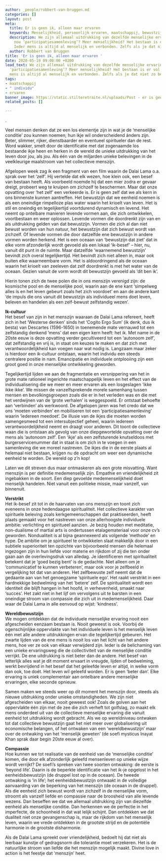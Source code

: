 ```yaml
---
author: _people/robbert-van-bruggen.md
categories: []
layout: post
meta:
  title: Er is geen ik, alleen maar ervaren
  keywords: Menselijkheid, persoonlijk ervaren, maatschappij, bewustzijn
  description: We zijn allemaal uitdrukking van dezelfde menselijke ervaring. Wat
    nou ‘participatiesamenleving’? Meer menselijkheid? Het bestaan is er vol van.
    Ieder mens is altijd al menselijk en verbonden. Zelfs als je dat niet zo beleeft.
  author: Robbert van Bruggen
title: 'Er is geen ik, alleen maar ervaren '
date: 2020-05-19 09:00:00 +0200
lead_text: We zijn allemaal uitdrukking van dezelfde menselijke ervaring. Wat nou
  ‘participatiesamenleving’? Meer menselijkheid? Het bestaan is er vol van. Ieder
  mens is altijd al menselijk en verbonden. Zelfs als je dat niet zo beleeft.
tags:
- maatschappij
- " individu"
- ervaren
banner_image: https://static.stilteretraite.nl/uploads/Post - er is geen IK.jpg
related_posts: []

---
```

.

  Veel mensen denken dat ze een los elementje zijn in wat je de ‘menselijke conditie’ zou kunnen noemen; hun ikje wil onderscheidend ánders zijn. Beter, slimmer, rijker, dienstbaarder en eventueel spiritueler dan de rest. Word wakker, smelt door de identificatie met dat zogenaamde los bestaande ikje heen en herken in de wereld de unieke uitdrukking van het leven door jou, als jou. Als één van de miljarden unieke belevingen in de veelkleurige maalstroom van het collectieve menszijn.

  Afgelopen week zag ik een fragment van een film waarin de Dalai Lama o.a. sprak over het ‘zelf’. Hij vertelde dat elk wezen, hoe klein ook, een besef van bestaan heeft. Als voorbeeld noemde hij dat een mier zodra er gevaar dreigt, probeert weg te kruipen om zichzelf te beschermen. Maar dat onze opvatting over ‘het zelf’ een verkeerde is. Er is geen zelf dat we als kern in ons binnenste kunnen aantreffen. Het bewustzijn dat we eenheid noemen is als een oneindige rimpelloze plas water waarin het krioelt van leven. Het is stil en oneindig en tegelijkertijd voortdurend dynamisch en levend. Het neemt op ontelbare manieren levende vormen aan, die zich ontwikkelen, voortbestaan en weer oplossen. Levende vormen die doordrenkt zijn van en als uitdrukking gelden van dat bewustzijn. Vormen die zich al dan niet bewust worden van hun natuur, het bewustzijn dat zich bewust wordt van zichzelf. Of levende vormen die door datzelfde ene bewustzijn in andere vormen worden herkend. Het is een oceaan van ‘bewustzijn dat ziet’ dat in elke vorm afzonderlijk wordt gevoeld als een lokaal ‘ik-besef’ – hier, nu, vanuit dit punt in de ruimte. Maar datzelfde ‘waarnemend bewustzijn’ bevindt zich overal tegelijkertijd. Het bevindt zich niet alleen in, maar ook buiten elke waarneembare vorm. Het is aldoordringend als de oceaan waarin het krioelt van zeeleven dat zelf doordrenkt is met het water van de oceaan. Gezien vanuit de vorm wordt dit bewustzijn gevoeld als ‘dit ben ik’.

  Hierin tonen zich de twee polen die in ons menszijn verenigd zijn: de kosmische pool en de menselijke pool, waarin aan de ene kant ‘simpelweg alles ís en het leven gebeurt zoals het zich voordoet’ en aan de andere kant ‘de impuls die ons vanuit dit bewustzijn als individueel mens doet leven, beleven en handelen als een zelf-bewust zelfstandig wezen’.

    
  **Ik-cultuur**  
  Het besef van zijn in het menszijn waaraan de Dalai Lama refereert, heeft zich in het ‘Westerse denken’ sinds het ‘Cogito Ergo Sum’ (ik denk, dus ik besta) van Descartes (1596-1650) in toenemende mate vernauwd tot een zelfstandig denkend ‘mens’ dat een eigen kern heeft: het ik. Met name in de 20ste eeuw is deze opvatting verder gecultiveerd tot een ‘autonoom zelf’, dat zelfstandig en vrij is, in staat om keuzes te maken en dat zich met verantwoordelijkheid kan voegen naar wat nodig is. Langzaam maar zeker is hierdoor een ik-cultuur ontstaan, waarin het individu een steeds centralere positie in nam. Emancipatie en individuele ontplooiing zijn een groot goed in onze menselijke ontwikkeling geworden.   
    
  Tegelijkertijd lijden we aan de fragmentatie en versnippering van het in grote mate rationeel ingerichte maatschappelijk leven en het effect van de individualisering die we meer en meer ervaren als een losgeslagen ‘ikke ikke ikke’. We missen de vanzelfsprekende morele samenhang tussen mensen en bevolkingsgroepen zoals die er in het verleden was en die met het verdwijnen van de ‘grote verhalen’ is weggespoeld. Er ontstaat behoefte aan ‘verbinden‘ als werkwoord. De afgelopen jaren was het credo dat we ons ‘moeten verbinden’ en mobiliseren tot een ‘participatiesamenleving’ waarin ‘iedereen meedoet’. De illusie van de ikjes die moeten worden samengesmeed tot een intersubjectief geheel, waarin iedereen verantwoordelijkheid neemt en draagt voor anderen. Dit toont de collectieve waan die is ontstaan als gevolg van onze diepgewortelde opvatting over de mens als ‘autonoom zelf’. Een ‘ikje’ als een zelfsturende knutseldoos met burgerservicenummer dat in staat is om zich in te voegen in een samenleving die we moreel nastreven. De ikjes die in de eerste plaats al helemaal niet bestaan, krijgen nu de opdracht om weer een dynamische eenheid te worden. De wereld op z’n kop!

  Laten we dit streven dus maar ontmaskeren als een grote misvatting. Want menszijn is per definitie medemenselijk zijn. Empathie en vriendelijkheid zit ingebakken in de soort. Een diep gevoelde medemenselijkheid doet menselijk handelen. Niet vanuit een politieke missie, maar vanzelf, van binnenuit.

  **Verstrikt**  
  Het ik-besef zit tot in de haarvaten van ons menszijn en toont zich eveneens in onze hedendaagse spiritualiteit. Het collectieve karakter van spirituele beleving zoals kerkgemeenschappen dat praktiseerden, heeft plaats gemaakt voor het nastreven van onze allerhoogste individuele ambitie: verlichting en spiritueel aanzien. Je bezig houden met meditatie, non-dualisme of martial arts is ondertussen etalagemateriaal voor onze cv’s geworden. Nondualiteit is al bijna geannexeerd als volgende ‘methode’ en hype. De ambitie om je spiritueel te ontwikkelen slaat makkelijk door in een subtiele superioriteit ten opzichte van bijvoorbeeld mensen die helemaal ingezogen zijn in hun liefde voor materie en rijkdom of zij die ten onder gaan aan de overlevingsdruk van alledag. Je identificeren met spiritualiteit betekent dat je ‘goed bezig bent’ is de gedachte. Niet alleen om je ‘communicatief te kunnen verbeteren’, maar ook voor je zelfbeeld in vergelijking tot dat van anderen. Het zelfbewuste zelf neemt dat de gedaante aan van het genoegzame ‘spirituele ego’. Het raakt verstrikt in een hardnekkige bedwelming van het ‘betere’ zelf. De spiritualiteit wordt een identiteit die blijft hangen in het hoofd, in verhevenheid, smaakt naar ‘succes’. Het zakt niet in het lijf om vervolgens uit te barsten in een oneindige stroom van compassie die zich uit in medemenselijkheid. Daar waar de Dalai Lama in alle eenvoud op wijst: ‘kindness’.

  **Wereldbewustzijn**  
  We mogen ontdekken dat de individuele menselijke ervaring nooit een afgescheiden eenzaam bestaan is. Nooit geweest is ook. Voorbij de ogenschijnlijke oppervlakte van het individuele leven is het menselijk leven één met alle andere uitdrukkingen ervan die tegelijkertijd gebeuren. Het zwarte lijden van de ene mens is nooit los van het licht van het andere mens, hoe ver ze ook van elkaar verwijderd zijn. Ieder is de belichaming van een unieke ervaringsweg die de collectiviteit van de menselijke conditie verrijkt. De ene uitdrukking is niet beter dan de andere. Het besef van letterlijk alles wat je dit moment ervaart in vreugde, lijden of bedwelming, werkt bevrijdend in het besef dat het geleefde leven er altijd, in welke vorm dan ook, toe doét. Het leven wil geleefd worden. Er is geen ‘beter dan’. Elke ervaring is uniek complementair aan ontelbare andere menselijke ervaringen, elke seconde opnieuw.

  Samen maken we steeds weer op dit moment het menszijn door, steeds als nieuwe uitdrukking onder unieke omstandigheden. We zijn niet afgescheiden van elkaar, nooit geweest ook! Zoals de golven aan het oppervlakte één zijn met de zee die zich verheft tot golfslag, zo maakt elk mens onderdeel uit van de collectieve menselijke ervaring die vanuit eenheid tot uitdrukking wordt gebracht. Als we op wereldniveau ontwaken tot dat collectieve bewustzijn gaat het niet meer over globalisering uit economische belangen, of het ontwaken van een ‘wereldbewustzijn’ maar over de ontwaking van het ‘menselijk geweten’ (de soefi mysticus Inayat Khan sprak daar begin 20ste eeuw al over).

  **Compassie**  
  Hoe kunnen we tot realisatie van de eenheid van de ‘menselijke conditie’ komen, die door elk afzonderlijk geleefd mensenleven op unieke wijze wordt verrijkt? De soefi’s spreken van twee soorten ontwaking: de eerste is ‘beyond life’. Daarin is de beperkte identificatie van het ik-je opgelost in het eenheidsbewustzijn (de druppel lost op in de oceaan). De tweede ontwaking is ‘in life’; het eenheidsbewustzijn ontwaakt in de volledige aanvaarding van de beperking van het menszijn (de oceaan in de druppel). Als die eenheid zich bewust wordt van zichzelf in de menselijke vorm, stroomt als vanzelf liefde en compassie naar de broosheid van alle levende wezens. Dan beseffen we dat we allemaal uitdrukking zijn van diezelfde eenheid als menselijke conditie. Dan herkennen we de perfectie in het imperfecte, de schoonheid in dat wat lelijk schijnt. Dan ontdekken we dat dualiteit niet onze gevangenschap is, maar de rijkdom van het menselijk leven, waarin we vrede ontdekken in de grootste strijd en de potentiële harmonie in de grootste disharmonie.

  Als de Dalai Lama spreekt over vriendelijkheid, bedoelt hij dat niet als leerbaar kunstje of gedragsnorm die tolerantie moet verzekeren. Het is de natuurlijke stroom van liefde die het menszijn mogelijk maakt. Divine love in action is het feestje dat ‘menszijn’ heet.